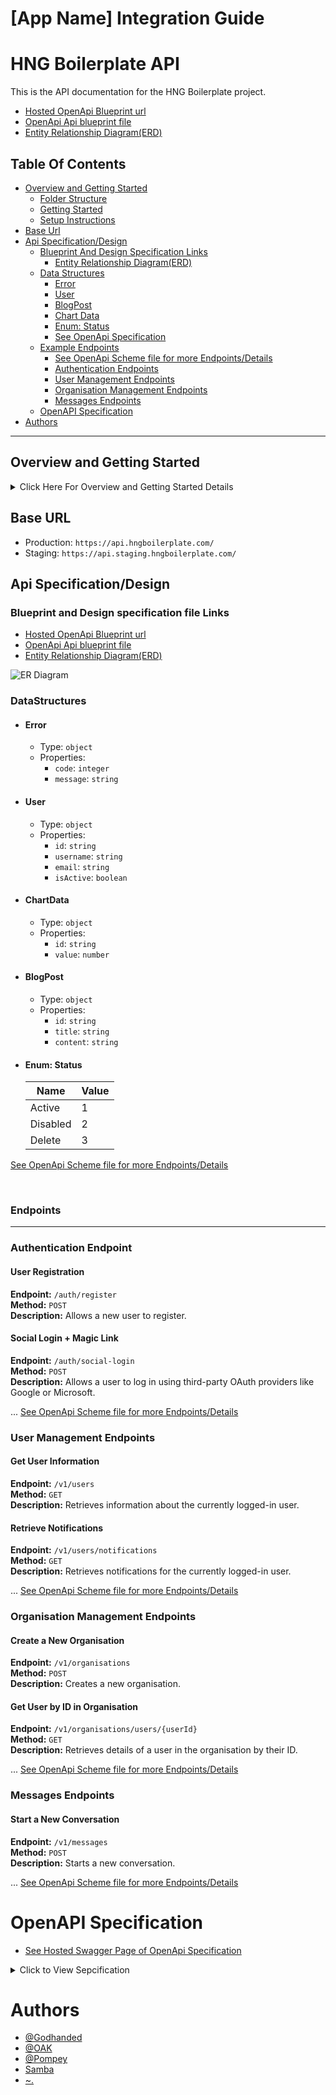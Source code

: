 # [App Name] Integration Guide

# HNG Boilerplate API

This is the API documentation for the HNG Boilerplate project.

- [Hosted OpenApi Blueprint url](https://app.swaggerhub.com/apis-docs/GODHANDED0/hng-boilerplate_api/1.0.0)
- [OpenApi Api blueprint file](https://app.swaggerhub.com/apis/GODHANDED0/hng-boilerplate_api/1.0.0)
- [Entity Relationship Diagram(ERD)](https://i.ibb.co/zrw8tTS/DB-Image.jpg)

## Table Of Contents
- [Overview and Getting Started](#overview-and-getting-started)
  - [Folder Structure](#folder-structure)
  - [Getting Started](#getting-started)
  - [Setup Instructions](#setup-instructions)
- [Base Url](#base-url)
- [Api Specification/Design](#api-specificationdesign)
  - [Blueprint And Design Specification Links](#blueprint-and-design-specification-file-links)
    - [Entity Relationship Diagram(ERD)](#blueprint-and-design-specification-file-links)
  - [Data Structures](#datastructures)
    - [Error](#error)
    - [User](#user)
    - [BlogPost](#blogpost)
    - [Chart Data](#chartdata)
    - [Enum: Status](#enum-status)
    - [See OpenApi Specification]()
  - [Example Endpoints](#endpoints)
      - [See OpenApi Scheme file for more Endpoints/Details](#openapi-specification)
      - [Authentication Endpoints](#authentication-endpoint)
      - [User Management Endpoints](#user-management-endpoints)
      - [Organisation Management Endpoints](#organisation-management-endpoints)
      - [Messages Endpoints](#messages-endpoints)
  - [OpenAPI Specification](#openapi-specification)
- [Authors](#authors)

<hr>

## Overview and Getting Started  
<details id="overview-and-getting-started" >

  <summary>
  Click Here For Overview and Getting Started Details
  </summary>

  [Description]

  ## Folder Structure

  ```
  |--- .vscode
  |--- src
  |    |--- Hng.Application
  |    |--- Hng.Application.Test
  |    |--- Hng.Domain
  |    |--- Hng.Infrastructure
  |    |--- Hng.web
  |         |--- Controllers
  |         |--- Program.cs
  |         |--- .dockerignore
  |         |--- Dockerfile
  |         |--- appsettings.json
  |         |--- appsettings.Development.json
  |--- .gitignore
  |--- Hng.Csharp.Web.sln
  ```

  ## Getting started

  Ensure you have your computer setup correctly for development by installing the following

  - .Net 8 with C# 12.0
  - Visual studio 2019 or higher with ASP.Net web installation pack or
  - Visual studio code with .Net and C# dev extensions installed
  - Install .Net maui development pack for future uses

  ## Contribution Guide

  #### If you don't have git on your machine, [install it](https://docs.github.com/en/get-started/quickstart/set-up-git).

  ## Fork this repository

  Fork this repository by clicking on the fork button on the top of this page.
  This will create a copy of this repository in your account.

  ## Clone the repository

  <img align="right" width="300" src="https://firstcontributions.github.io/assets/Readme/clone.png" alt="clone this repository" />

  Now clone the forked repository to your machine. Go to your GitHub account, open the forked repository, click on the code button and then click the _copy to clipboard_ icon.

  Open a terminal and run the following git command:

  ```bash
  git clone "url you just copied"
  ```

  where "url you just copied" (without the quotation marks) is the url to this repository (your fork of this project). See the previous steps to obtain the url.

  <img align="right" width="300" src="https://firstcontributions.github.io/assets/Readme/copy-to-clipboard.png" alt="copy URL to clipboard" />

  For example:

  ```bash
  git clone git@github.com:this-is-you/hng_project.git
  ```

  where `this-is-you` is your GitHub username. Here you're copying the contents of the first-contributions repository on GitHub to your computer.

  ## Create a branch

  Change to the repository directory on your computer (if you are not already there):

  ```bash
  cd hng_project
  ```

  Now create a branch using the `git switch` command:

  ```bash
  git switch -c your-new-branch-name
  ```

  For example:

  ```bash
  git switch -c add-alonzo-church
  ```

  ### Make Changes

  Make your changes to the codebase. Ensure your code follows the project's coding standards and guidelines.

  ### Run Tests

  Run the existing tests to ensure your changes do not break anything. If you added new functionality, write corresponding tests and run them.

  ## commit those changes

  Now open `Contributors.md` file in a text editor, add your name to it. Don't add it at the beginning or end of the file. Put it anywhere in between. Now, save the file.

  <img align="right" width="450" src="https://firstcontributions.github.io/assets/Readme/git-status.png" alt="git status" />

  If you go to the project directory and execute the command `git status`, you'll see there are changes.

  Add those changes to the branch you just created using the `git add` command:

  ## Push changes to GitHub

  Push your changes using the command `git push`:

  ```bash
  git push -u origin your-branch-name
  ```

  replacing `your-branch-name` with the name of the branch you created earlier.

  <details>
  <summary> <strong>If you get any errors while pushing, click here:</strong> </summary>

  - ### Authentication Error
      <pre>remote: Support for password authentication was removed on August 13, 2021. Please use a personal access token instead.
    remote: Please see https://github.blog/2020-12-15-token-authentication-requirements-for-git-operations/ for more information.
    fatal: Authentication failed for 'https://github.com/<your-username>/first-contributions.git/'</pre>
    Go to [GitHub's tutorial](https://docs.github.com/en/authentication/connecting-to-github-with-ssh/adding-a-new-ssh-key-to-your-github-account) on generating and configuring an SSH key to your account.

  </details>

  ## Submit your changes for review into Staging

  If you go to your repository on GitHub, you'll see a `Compare & pull request` button. Click on that button.

  <img style="float: right;" src="https://firstcontributions.github.io/assets/Readme/compare-and-pull.png" alt="create a pull request" />

  Now submit the pull request.

  <img style="float: right;" src="https://firstcontributions.github.io/assets/Readme/submit-pull-request.png" alt="submit pull request" />

  Soon your changes will be merged into the staging branch of this project. You will get a notification email once the changes have been merged.

  ## Setup Instructions

  ### 1. Clone the Repository

  First, clone the repository to your local machine using Git.

  ```sh
  git clone https://github.com/your-username/[app-name].git
  cd [app-name]
  ```

  ### 2. Install Dependencies

  Opening the solution in Visual studio should automatically restore all your dependencies, you can ensure this by right clicking on the solution explorer and clicking `Restore dependencies`.

  If you are using Vscode with the required installations mentioned above, navigate to the project directory and install the required dependencies.

  ```sh
  dotnet restore
  ```

  ### 3. Run the Development Server

  Press `F5` on your keyboard to run the application in debug mode for both Visual studio and Vscode (You may need to open a .cs file to trigger this).

  Alternatively you can `cd` into `src/Hng.Web` project and run the command

  ```sh
  dotnet run
  ```

  ### 4. Verify the Setup

  Depending on the IDE/code editor, you should be greeted with the Swagger documentation page else navigate to `/swagger` to view the documentation
</details>



## Base URL

- Production: `https://api.hngboilerplate.com/`
- Staging: `https://api.staging.hngboilerplate.com/`

## Api Specification/Design
### Blueprint and Design specification file Links
- [Hosted OpenApi Blueprint url](https://app.swaggerhub.com/apis-docs/GODHANDED0/hng-boilerplate_api/1.0.0)
- [OpenApi Api blueprint file](https://app.swaggerhub.com/apis/GODHANDED0/hng-boilerplate_api/1.0.0)
- [Entity Relationship Diagram(ERD)](https://i.ibb.co/zrw8tTS/DB-Image.jpg)
     
![ER Diagram](https://i.ibb.co/zrw8tTS/DB-Image.jpg)

### DataStructures
- #### Error
  - Type: `object`
  - Properties:
    - `code`: `integer`
    - `message`: `string`

- #### User
  - Type: `object`
  - Properties:
    - `id`: `string`
    - `username`: `string`
    - `email`: `string`
    - `isActive`: `boolean`


- #### ChartData
  - Type: `object`
  - Properties:
    - `id`: `string`
    - `value`: `number`

- #### BlogPost
  - Type: `object`
  - Properties:
    - `id`: `string`
    - `title`: `string`
    - `content`: `string`

- #### Enum: Status
  | Name     | Value |
  |----------|-------|
  | Active   | 1     |
  | Disabled | 2     |
  | Delete   | 3     |

[See OpenApi Scheme file for more Endpoints/Details](#openapi-specification)
  
<br>

### Endpoints
<hr>

### Authentication Endpoint

#### User Registration

**Endpoint:** `/auth/register`  
**Method:** `POST`  
**Description:** Allows a new user to register.

#### Social Login + Magic Link

**Endpoint:** `/auth/social-login`  
**Method:** `POST`  
**Description:** Allows a user to log in using third-party OAuth providers like Google or Microsoft.

...
[See OpenApi Scheme file for more Endpoints/Details](#openapi-specification)

### User Management Endpoints

#### Get User Information

**Endpoint:** `/v1/users`  
**Method:** `GET`  
**Description:** Retrieves information about the currently logged-in user.

#### Retrieve Notifications

**Endpoint:** `/v1/users/notifications`  
**Method:** `GET`  
**Description:** Retrieves notifications for the currently logged-in user.

...
[See OpenApi Scheme file for more Endpoints/Details](https://drive.google.com/file/d/1JXg43RxSbjt6gW8wxkvx2CZfvO_EYuAb/view?usp=sharing)

### Organisation Management Endpoints

#### Create a New Organisation

**Endpoint:** `/v1/organisations`  
**Method:** `POST`  
**Description:** Creates a new organisation.

#### Get User by ID in Organisation

**Endpoint:** `/v1/organisations/users/{userId}`  
**Method:** `GET`  
**Description:** Retrieves details of a user in the organisation by their ID.

...
[See OpenApi Scheme file for more Endpoints/Details](#openapi-specification)

### Messages Endpoints

#### Start a New Conversation

**Endpoint:** `/v1/messages`  
**Method:** `POST`  
**Description:** Starts a new conversation.

...
[See OpenApi Scheme file for more Endpoints/Details](#openapi-specification)

# OpenAPI Specification
- [See Hosted Swagger Page of OpenApi Specification]()
<details>
  <summary> Click to View Sepcification </summary>

  ### /v1/payments/
  #### POST
  - **Summary**: Process payments (Stripe, Flutterwave and LemonSqueezy) The initiatorId is used to bind between the UserId and OrganisationId. Also we are using one endpoint to make payments removinf the neeed to create seperate endpoints for different payments provider.
  - **Security**: BearerAuth
  - **Tags**: Payments
  - **Request Body**:
    - Required: true
    - Content:
      - `application/json`:
        - Schema:
          - Type: `object`
          - Properties:
            - `reference`: `string`
            - `provider`: `string`
            - `metaData`: `string`
              - Example: 
                ```json
                {
                  "organisationId": "3432-fs334-4fduji-g56",
                  "productId": "suc231",
                  "productTye": "subscription",
                  "users": [
                    { "id": "5343-3ddnbd-0993435" },
                    { "id": "7343-3ddnbd-0993435" },
                    { "id": "67343-3ddnbd-0993435" },
                    { "id": "4343-3ddnbd-0993435" }
                  ]
                }
                ```
  - **Responses**:
    - `200`: Payment intent created
      - Content: 
        - `application/json`:
          - Schema:
            - Type: `object`
            - Properties:
              - `clientSecret`: `string`
    - `400`: Invalid request
      - Content:
        - `application/json`:
          - Schema:
            - `$ref`: `#/components/schemas/Error`
    - `500`: Internal server error
      - Content:
        - `application/json`:
          - Schema:
            - `$ref`: `#/components/schemas/Error`

  ### /v1/superadmin/users
  #### GET
  - **Summary**: Get all users (Superadmin)
  - **Security**: BearerAuth
  - **Tags**: Superadmin Interface
  - **Responses**:
    - `200`: List of all users
      - Content:
        - `application/json`:
          - Schema:
            - Type: `array`
            - Items:
              - `$ref`: `#/components/schemas/User`
    - `401`: Unauthorized
      - Content:
        - `application/json`:
          - Schema:
            - `$ref`: `#/components/schemas/Error`

  ### /v1/superadmin/orgs
  #### GET
  - **Summary**: Get all organizations (Superadmin)
  - **Security**: BearerAuth
  - **Tags**: Superadmin Interface
  - **Responses**:
    - `200`: List of all organizations
      - Content:
        - `application/json`:
          - Schema:
            - Type: `array`
            - Items:
              - `$ref`: `#/components/schemas/Organisation`
    - `401`: Unauthorized
      - Content:
        - `application/json`:
          - Schema:
            - `$ref`: `#/components/schemas/Error`

  ### /v1/superadmin/payments
  #### GET
  - **Summary**: Get all payments (Superadmin)
  - **Security**: BearerAuth
  - **Tags**: Superadmin Interface
  - **Responses**:
    - `200`: List of all payments
      - Content:
        - `application/json`:
          - Schema:
            - Type: `array`
            - Items:
              - `$ref`: `#/components/schemas/Payment`
    - `401`: Unauthorized
      - Content:
        - `application/json`:
          - Schema:
            - `$ref`: `#/components/schemas/Error`

  ### /v1/superadmin/activity-log
  #### GET
  - **Summary**: Get activity log (Superadmin)
  - **Security**: BearerAuth
  - **Tags**: Superadmin Interface
  - **Responses**:
    - `200`: Activity log
      - Content:
        - `application/json`:
          - Schema:
            - Type: `array`
            - Items:
              - `$ref`: `#/components/schemas/ActivityLog`
    - `401`: Unauthorized
      - Content:
        - `application/json`:
          - Schema:
            - `$ref`: `#/components/schemas/Error`

  ### /v1/settings
  #### GET
  - **Summary**: Get application settings
  - **Security**: BearerAuth
  - **Tags**: Settings
  - **Responses**:
    - `200`: Application settings
      - Content:
        - `application/json`:
          - Schema:
            - `$ref`: `#/components/schemas/Settings`
    - `401`: Unauthorized
      - Content:
        - `application/json`:
          - Schema:
            - `$ref`: `#/components/schemas/Error`
  #### PUT
  - **Summary**: Update application settings
  - **Security**: BearerAuth
  - **Tags**: Settings
  - **Request Body**:
    - Required: true
    - Content:
      - `application/json`:
        - Schema:
          - `$ref`: `#/components/schemas/Settings`
  - **Responses**:
    - `200`: Settings updated
      - Content:
        - `application/json`:
          - Schema:
            - `$ref`: `#/components/schemas/Settings`
    - `400`: Invalid request
      - Content:
        - `application/json`:
          - Schema:
            - `$ref`: `#/components/schemas/Error`
    - `401`: Unauthorized
      - Content:
        - `application/json`:
          - Schema:
            - `$ref`: `#/components/schemas/Error`

  ### /v1/landing/privacy-policy
  #### GET
  - **Summary**: Get privacy policy
  - **Tags**: Landing Pages
  - **Responses**:
    - `200`: Privacy policy
      - Content:
        - `text/html`:
          - Schema:
            - Type: `string`
            - Format: `html`
    - `401`: Unauthorized
      - Content:
        - `application/json`:
          - Schema:
            - `$ref`: `#/components/schemas/Error`

  ### /v1/landing/about-us
  #### GET
  - **Summary**: Get about us page
  - **Tags**: Landing Pages
  - **Responses**:
    - `200`: About us page
      - Content:
        - `text/html`:
          - Schema:
            - Type: `string`
            - Format: `html`
    - `401`: Unauthorized
      - Content:
        - `application/json`:
          - Schema:
            - `$ref`: `#/components/schemas/Error`

  ### /v1/contact-us
  #### POST
  - **Summary**: Submit a contact us form
  - **Tags**: Contact Us
  - **Request Body**:
    - Required: true
    - Content:
      - `application/json`:
        - Schema:
          - Type: `object`
          - Properties:
            - `name`: `string`
            - `email`: `string`
              - Format: `email`
            - `message`: `string`
  - **Responses**:
    - `200`: Contact form submitted
      - Content:
        - `application/json`:
          - Schema:
            - Type: `object`
            - Properties:
              - `message`: `string`
    - `400`: Invalid request
      - Content:
        - `application/json`:
          - Schema:
            - `$ref`: `#/components/schemas/Error`
    - `401`: Unauthorized
      - Content:
        - `application/json`:
          - Schema:
            - `$ref`: `#/components/schemas/Error`

  ### /v1/invite
  #### POST
  - **Summary**: Send an invite
  - **Security**: BearerAuth
  - **Tags**: Invite Flow
  - **Request Body**:
    - Required: true
    - Content:
      - `application/json`:
        - Schema:
          - Type: `object`
          - Properties:
            - `email`: `string`
              - Format: `email`
  - **Responses**:
    - `200`: Invite sent successfully
      - Content:
        - `application/json`:
          - Schema:
            - Type: `object`
            - Properties:
              - `message`: `string`
    - `400`: Invalid request
      - Content:
        - `application/json`:
          - Schema:
            - `$ref`: `#/components/schemas/Error`
    - `401`: Unauthorized
      - Content:
        - `application/json`:
          - Schema:
            - `$ref`: `#/components/schemas/Error`

  ### /v1/data-export
  #### POST
  - **Summary**: Export user data
  - **Security**: BearerAuth
  - **Tags**: Data Export
  - **Request Body**:
    - Required: true
    - Content:
      - `application/json`:
        - Schema:
          - Type: `object`
          - Properties:
            - `email`: `string`
              - Format: `email`
  - **Responses**:
    - `200`: User data export initiated
      - Content:
        - `application/json`:
          - Schema:
            - Type: `object`
            - Properties:
              - `data`: `string`
    - `401`: Unauthorized
      - Content:
        - `application/json`:
          - Schema:
            - `$ref`: `#/components/schemas/Error`

  ### /v1/random-data
  #### GET
  - **Summary**: Get list of random data associated with user
  - **Security**: BearerAuth
  - **Tags**: Random Data
  - **Responses**:
    - `200`: List of random data
      - Content:
        - `application/json`:
          - Schema:
            - Type: `array`
            - Items:
              - `$ref`: `#/components/schemas/RandomData`
    - `401`: Unauthorized
      - Content:
        - `application/json`:
          - Schema:
            - `$ref`: `#/components/schemas/Error`
  #### POST
  - **Summary**: Add random data
  - **Security**: BearerAuth
  - **Tags**: Random Data
  - **Request Body**:
    - Required: true
    - Content:
      - `application/json`:
        - Schema:
          - `$ref`: `#/components/schemas/RandomData`
  - **Responses**:
    - `200`: Random data added
      - Content:
        - `application/json`:
          - Schema:
            - `$ref`: `#/components/schemas/RandomData`
    - `400`: Invalid request
      - Content:
        - `application/json`:
          - Schema:
            - `$ref`: `#/components/schemas/Error`
    - `401`: Unauthorized
      - Content:
        - `application/json`:
          - Schema:
            - `$ref`: `#/components/schemas/Error`

  ### /v1/random-data/{id}
  #### DELETE
  - **Summary**: Delete random data
  - **Security**: BearerAuth
  - **Tags**: Random Data
  - **Parameters**:
    - `id`: 
      - In: `path`
      - Required: true
      - Schema:
        - Type: `string`
  - **Responses**:
    - `204`: No content
    - `400`: Invalid request
      - Content:
        - `application/json`:
          - Schema:
            - `$ref`: `#/components/schemas/Error`
    - `401`: Unauthorized
      - Content:
        - `application/json`:
          - Schema:
            - `$ref`: `#/components/schemas/Error`

  ### /v1/chart-page
  #### GET
  - **Summary**: Retrieve chart data
  - **Security**: BearerAuth
  - **Tags**: Chart Page
  - **Responses**:
    - `200`: Chart data retrieved
      - Content:
        - `application/json`:
          - Schema:
            - Type: `array`
            - Items:
              - `$ref`: `#/components/schemas/ChartData`
    - `401`: Unauthorized
      - Content:
        - `application/json`:
          - Schema:
            - `$ref`: `#/components/schemas/Error`

  ### /v1/content-edit
  #### POST
  - **Summary**: Edit content
  - **Security**: BearerAuth
  - **Tags**: Content Edit Page
  - **Request Body**:
    - Required: true
    - Content:
      - `application/json`:
        - Schema:
          - `$ref`: `#/components/schemas/ContentEdit`
  - **Responses**:
    - `200`: Content updated
      - Content:
        - `application/json`:
          - Schema:
            - `$ref`: `#/components/schemas/ContentEdit`
    - `400`: Invalid request
      - Content:
        - `application/json`:
          - Schema:
            - `$ref`: `#/components/schemas/Error`
    - `401`: Unauthorized
      - Content:
        - `application/json`:
          - Schema:
            - `$ref`: `#/components/schemas/Error`

  ### /v1/notifications
  #### GET
  - **Summary**: Get user notifications
  - **Security**: BearerAuth
  - **Tags**: Notifications
  - **Responses**:
    - `200`: List of notifications
      - Content:
        - `application/json`:
          - Schema:
            - Type: `array`
            - Items:
              - `$ref`: `#/components/schemas/Notification`
    - `401`: Unauthorized
      - Content:
        - `application/json`:
          - Schema:
            - `$ref`: `#/components/schemas/Error`

  ### /v1/blog
  #### GET
  - **Summary**: Get list of blog posts
  - **Security**: BearerAuth
  - **Tags**: Blog
  - **Responses**:
    - `200`: List of blog posts
      - Content:
        - `application/json`:
          - Schema:
            - Type: `array`
            - Items:
              - `$ref`: `#/components/schemas/BlogPost`
    - `401`: Unauthorized
      - Content:
        - `application/json`:
          - Schema:
            - `$ref`: `#/components/schemas/Error`

  ### /v1/invite-link
  #### POST
  - **Summary**: Generate invite link
  - **Security**: BearerAuth
  - **Tags**: Invite Link
  - **Request Body**:
    - Required: true
    - Content:
      - `application/json`:
        - Schema:
          - Type: `object`
          - Properties:
            - `email`: `string`
              - Format: `email`
  - **Responses**:
    - `200`: Invite link generated
      - Content:
        - `application/json`:
          - Schema:
            - Type: `object`
            - Properties:
              - `inviteLink`: `string`
    - `400`: Invalid request
      - Content:
        - `application/json`:
          - Schema:
            - `$ref`: `#/components/schemas/Error`
    - `401`: Unauthorized
      - Content:
        - `application/json`:
          - Schema:
            - `$ref`: `#/components/schemas/Error`

  ### /v1/language-region
  #### GET
  - **Summary**: Get available languages and regions
  - **Tags**: Language and Region
  - **Responses**:
    - `200`: List of languages and regions
      - Content:
        - `application/json`:
          - Schema:
            - Type: `array`
            - Items:
              - `$ref`: `#/components/schemas/LanguageRegion`
    - `401`: Unauthorized
      - Content:
        - `application/json`:
          - Schema:
            - `$ref`: `#/components/schemas/Error`

  ### /v1/email-templates
  #### GET
  - **Summary**: Get list of email templates
  - **Security**: BearerAuth
  - **Tags**: Email Template Management (HTML)
  - **Responses**:
    - `200`: List of email templates
      - Content:
        - `application/json`:
          - Schema:
            - Type: `array`
            - Items:
              - `$ref`: `#/components/schemas/EmailTemplate`
    - `401`: Unauthorized
      - Content:
        - `application/json`:
          - Schema:
            - `$ref`: `#/components/schemas/Error`
  #### POST
  - **Summary**: Create email template
  - **Security**: BearerAuth
  - **Tags**: Email Template Management (HTML)
  - **Request Body**:
    - Required: true
    - Content:
      - `application/json`:
        - Schema:
          - `$ref`: `#/components/schemas/EmailTemplate`
  - **Responses**:
    - `201`: Email template created
      - Content:
        - `application/json`:
          - Schema:
            - `$ref`: `#/components/schemas/EmailTemplate`
    - `400`: Invalid request
      - Content:
        - `application/json`:
          - Schema:
            - `$ref`: `#/components/schemas/Error`
    - `401`: Unauthorized
      - Content:
        - `application/json`:
          - Schema:
            - `$ref`: `#/components/schemas/Error`

  #### PUT
  - **Summary**: Update email template
  - **Security**: BearerAuth
  - **Tags**: Email Template Management (HTML)
  - **Request Body**:
    - Required: true
    - Content:
      - `application/json`:
        - Schema:
          - `$ref`: `#/components/schemas/EmailTemplate`
  - **Responses**:
    - `200`: Email template updated
      - Content:
        - `application/json`:
          - Schema:
            - `$ref`: `#/components/schemas/EmailTemplate`
    - `400`: Invalid request
      - Content:
        - `application/json`:
          - Schema:
            - `$ref`: `#/components/schemas/Error`
    - `401`: Unauthorized
      - Content:
        - `application/json`:
          - Schema:
            - `$ref`: `#/components/schemas/Error`

  ### /v1/email-templates/{id}
  #### DELETE
  - **Summary**: Delete email template
  - **Security**: BearerAuth
  - **Tags**: Email Template Management (HTML)
  - **Parameters**:
    - `id`: 
      - In: `path`
      - Required: true
      - Schema:
        - Type: `string`
  - **Responses**:
    - `204`: No content
    - `400`: Invalid request
      - Content:
        - `application/json`:
          - Schema:
            - `$ref`: `#/components/schemas/Error`
    - `401`: Unauthorized
      - Content:
        - `application/json`:
          - Schema:
            - `$ref`: `#/components/schemas/Error`

</details>


# Authors
- [@Godhanded]()
- [@OAK]()
- [@Pompey]()
- [Samba]()
- [~.]()
